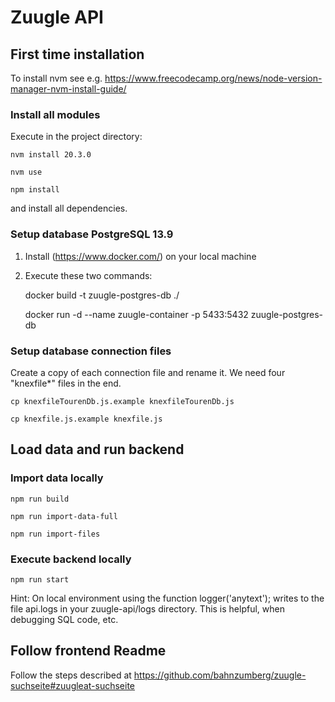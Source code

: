# Zuugle API

## First time installation
To install nvm see e.g. https://www.freecodecamp.org/news/node-version-manager-nvm-install-guide/

### Install all modules
Execute in the project directory:

    nvm install 20.3.0
    
    nvm use

    npm install

and install all dependencies.

### Setup database PostgreSQL 13.9
1. Install (https://www.docker.com/) on your local machine
2. Execute these two commands: 

    docker build -t zuugle-postgres-db ./

    docker run -d --name zuugle-container -p 5433:5432 zuugle-postgres-db

### Setup database connection files
Create a copy of each connection file and rename it. We need four "knexfile*" files in the end. 

    cp knexfileTourenDb.js.example knexfileTourenDb.js

    cp knexfile.js.example knexfile.js


## Load data and run backend
### Import data locally

    npm run build

    npm run import-data-full

    npm run import-files

### Execute backend locally
    npm run start

Hint: On local environment using the function logger('anytext'); writes to the file api.logs in your zuugle-api/logs directory. This is helpful, when debugging SQL code, etc.

## Follow frontend Readme 
Follow the steps described at https://github.com/bahnzumberg/zuugle-suchseite#zuugleat-suchseite

